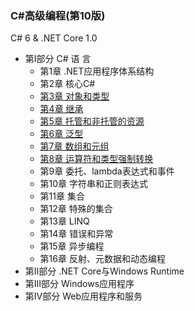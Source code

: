 ### C#高级编程(第10版)
  C# 6 & .NET Core 1.0

* 第Ⅰ部分 C# 语 言
  - 第1章 .NET应用程序体系结构
  - 第2章 核心C#
  - [第3章 对象和类型](#03.md)
  - [第4章 继承](#04.md)
  - [第5章 托管和非托管的资源](#05.md)
  - [第6章 泛型](#06.md)
  - [第7章 数组和元组](#07.md)
  - [第8章 运算符和类型强制转换](#08.md)
  - 第9章 委托、lambda表达式和事件
  - 第10章 字符串和正则表达式
  - 第11章 集合
  - 第12章 特殊的集合
  - 第13章 LINQ
  - 第14章 错误和异常
  - 第15章 异步编程
  - 第16章 反射、元数据和动态编程
* 第Ⅱ部分 .NET Core与Windows Runtime
* 第Ⅲ部分 Windows应用程序
* 第Ⅳ部分 Web应用程序和服务
